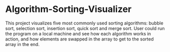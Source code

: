 # Algorithm-Sorting-Visualizer

This project visualizes five most commonly used sorting algorithms: bubble sort, selection sort, insertion sort, quick sort and merge sort. User could run the program on a local machine and see how each algorithm works in action, and how elements are swapped in the array to get to the sorted array in the end.  
